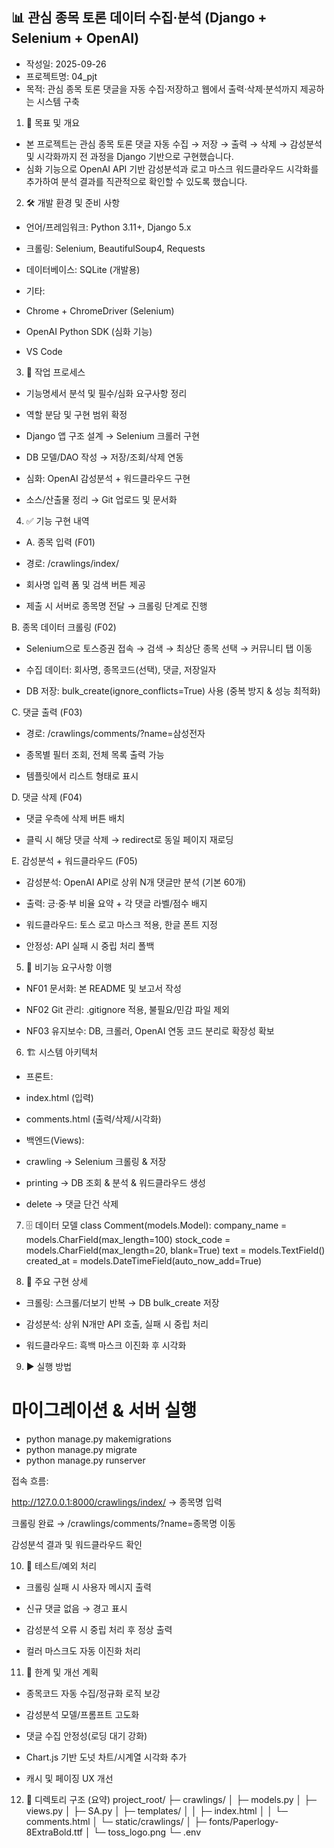 ## 📊 관심 종목 토론 데이터 수집·분석 (Django + Selenium + OpenAI)

- 작성일: 2025-09-26
- 프로젝트명: 04_pjt
- 목적: 관심 종목 토론 댓글을 자동 수집·저장하고 웹에서 출력·삭제·분석까지 제공하는 시스템 구축

1. 🎯 목표 및 개요

- 본 프로젝트는 관심 종목 토론 댓글 자동 수집 → 저장 → 출력 → 삭제 → 감성분석 및 시각화까지 전 과정을 Django 기반으로 구현했습니다.
- 심화 기능으로 OpenAI API 기반 감성분석과 로고 마스크 워드클라우드 시각화를 추가하여 분석 결과를 직관적으로 확인할 수 있도록 했습니다.

2. 🛠 개발 환경 및 준비 사항

- 언어/프레임워크: Python 3.11+, Django 5.x

- 크롤링: Selenium, BeautifulSoup4, Requests

- 데이터베이스: SQLite (개발용)

- 기타:

- Chrome + ChromeDriver (Selenium)

- OpenAI Python SDK (심화 기능)

- VS Code

3. 🔄 작업 프로세스

- 기능명세서 분석 및 필수/심화 요구사항 정리

- 역할 분담 및 구현 범위 확정

- Django 앱 구조 설계 → Selenium 크롤러 구현

- DB 모델/DAO 작성 → 저장/조회/삭제 연동

- 심화: OpenAI 감성분석 + 워드클라우드 구현

- 소스/산출물 정리 → Git 업로드 및 문서화

4. ✅ 기능 구현 내역
- A. 종목 입력 (F01)

- 경로: /crawlings/index/

- 회사명 입력 폼 및 검색 버튼 제공

- 제출 시 서버로 종목명 전달 → 크롤링 단계로 진행

B. 종목 데이터 크롤링 (F02)

- Selenium으로 토스증권 접속 → 검색 → 최상단 종목 선택 → 커뮤니티 탭 이동

- 수집 데이터: 회사명, 종목코드(선택), 댓글, 저장일자

- DB 저장: bulk_create(ignore_conflicts=True) 사용 (중복 방지 & 성능 최적화)

C. 댓글 출력 (F03)

- 경로: /crawlings/comments/?name=삼성전자

- 종목별 필터 조회, 전체 목록 출력 가능

- 템플릿에서 리스트 형태로 표시

D. 댓글 삭제 (F04)

- 댓글 우측에 삭제 버튼 배치

- 클릭 시 해당 댓글 삭제 → redirect로 동일 페이지 재로딩

E. 감성분석 + 워드클라우드 (F05)

- 감성분석: OpenAI API로 상위 N개 댓글만 분석 (기본 60개)

- 출력: 긍·중·부 비율 요약 + 각 댓글 라벨/점수 배지

- 워드클라우드: 토스 로고 마스크 적용, 한글 폰트 지정

- 안정성: API 실패 시 중립 처리 폴백

5. 📑 비기능 요구사항 이행

- NF01 문서화: 본 README 및 보고서 작성

- NF02 Git 관리: .gitignore 적용, 불필요/민감 파일 제외

- NF03 유지보수: DB, 크롤러, OpenAI 연동 코드 분리로 확장성 확보

6. 🏗 시스템 아키텍처

- 프론트:

- index.html (입력)

- comments.html (출력/삭제/시각화)

- 백엔드(Views):

- crawling → Selenium 크롤링 & 저장

- printing → DB 조회 & 분석 & 워드클라우드 생성

- delete → 댓글 단건 삭제

7. 🗄 데이터 모델
class Comment(models.Model):
    company_name = models.CharField(max_length=100)
    stock_code   = models.CharField(max_length=20, blank=True)
    text         = models.TextField()
    created_at   = models.DateTimeField(auto_now_add=True)

8. 🔑 주요 구현 상세

- 크롤링: 스크롤/더보기 반복 → DB bulk_create 저장

- 감성분석: 상위 N개만 API 호출, 실패 시 중립 처리

- 워드클라우드: 흑백 마스크 이진화 후 시각화

9. ▶ 실행 방법
# 마이그레이션 & 서버 실행
- python manage.py makemigrations
- python manage.py migrate
- python manage.py runserver


접속 흐름:

http://127.0.0.1:8000/crawlings/index/ → 종목명 입력

크롤링 완료 → /crawlings/comments/?name=종목명 이동

감성분석 결과 및 워드클라우드 확인

10. 🧪 테스트/예외 처리

- 크롤링 실패 시 사용자 메시지 출력

- 신규 댓글 없음 → 경고 표시

- 감성분석 오류 시 중립 처리 후 정상 출력

- 컬러 마스크도 자동 이진화 처리

11. 🔧 한계 및 개선 계획

- 종목코드 자동 수집/정규화 로직 보강

- 감성분석 모델/프롬프트 고도화

- 댓글 수집 안정성(로딩 대기 강화)

- Chart.js 기반 도넛 차트/시계열 시각화 추가

- 캐시 및 페이징 UX 개선

12. 📂 디렉토리 구조 (요약)
project_root/
├─ crawlings/
│  ├─ models.py
│  ├─ views.py
│  ├─ SA.py
│  ├─ templates/
│  │  ├─ index.html
│  │  └─ comments.html
│  └─ static/crawlings/
│     ├─ fonts/Paperlogy-8ExtraBold.ttf
│     └─ toss_logo.png
└─ .env
